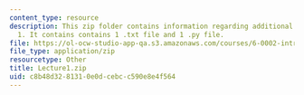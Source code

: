 ```yaml
---
content_type: resource
description: This zip folder contains information regarding additional files for lecture
  1. It contains contains 1 .txt file and 1 .py file.
file: https://ol-ocw-studio-app-qa.s3.amazonaws.com/courses/6-0002-introduction-to-computational-thinking-and-data-science-fall-2016/c8b48d3281310e0dcebcc590e8e4f564_Lecture1.zip
file_type: application/zip
resourcetype: Other
title: Lecture1.zip
uid: c8b48d32-8131-0e0d-cebc-c590e8e4f564
---
```


